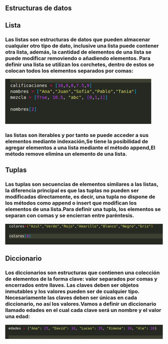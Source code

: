 ## Estructuras de datos
## Lista
###  Las listas son estructuras de datos que pueden almacenar cualquier otro tipo de dato, inclusive una lista puede contener otra lista, además, la cantidad de elementos de una lista se puede modificar removiendo o añadiendo elementos. Para definir una lista se utilizan los corchetes, dentro de estos se colocan todos los elementos separados por comas:

![ listas ]( listas.png " listas ")
### las listas son iterables y por tanto se puede acceder a sus elementos mediante indexación,Se tiene la posibilidad de agregar elementos a una lista mediante el método append,El método remove elimina un elemento de una lista.

## Tuplas
### Las tuplas son secuencias de elementos similares a las listas, la diferencia principal es que las tuplas no pueden ser modificadas directamente, es decir, una tupla no dispone de los métodos como append o insert que modifican los elementos de una lista.Para definir una tupla, los elementos se separan con comas y se encierran entre paréntesis.

![ tuplas ]( tuplas.png " tuplas ")

## Diccionario
### Los diccionarios son estructuras que contienen una colección de elementos de la forma clave: valor separados por comas y encerrados entre llaves. Las claves deben ser objetos inmutables y los valores pueden ser de cualquier tipo. Necesariamente las claves deben ser únicas en cada diccionario, no así los valores.Vamos a definir un diccionario llamado edades en el cual cada clave será un nombre y el valor una edad:

![ diccionario ]( diccionario.png " diccionario")
